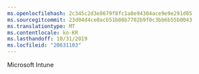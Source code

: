 ```yaml
---
ms.openlocfilehash: 2c345c2d3e8679f8fc1a0e94304ace9e9e291d05
ms.sourcegitcommit: 23d04d4ce0acb51b86b7702b9f0c3bb6b55b0043
ms.translationtype: MT
ms.contentlocale: ko-KR
ms.lasthandoff: 10/31/2019
ms.locfileid: "20631103"
---
```

<Token xmlns:xlink="http://www.w3.org/1999/xlink">Microsoft Intune</Token>